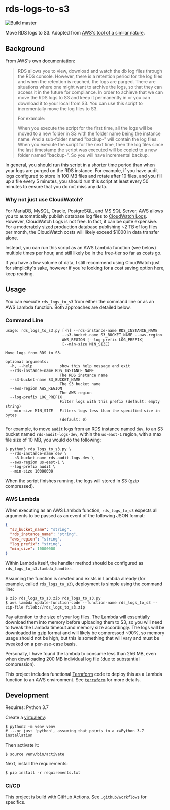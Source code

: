 # rds-logs-to-s3

![Build master](https://github.com/ccampo133/rds-logs-to-s3/workflows/Build%20master/badge.svg)

Move RDS logs to S3. Adopted from [AWS's tool of a similar nature](https://github.com/awslabs/rds-support-tools/tree/master/database-logs/move-rds_logs_to_s3).

## Background

From AWS's own documentation:

> RDS allows you to view, download and watch the db log files through the RDS console. However, there is a retention 
> period for the log files and when the retention is reached, the logs are purged. There are situations where one might 
> want to archive the logs, so that they can access it in the future for compliance. In order to achieve that we can 
> move the RDS logs to S3 and keep it permanently in or you can download it to your local from S3. You can use this 
> script to incrementally move the log files to S3. 
>
> For example: 
>
> When you execute the script for the first time, all the logs will be moved to a new folder in S3 with the folder name
> being the instance name. And a sub-folder named "backup-<timestamp>" will contain the log files. When you execute the 
> script for the next time, then the log files since the last timestamp the script was executed will be copied to a new 
> folder named "backup-<new timestamp>". So you will have incremental backup.

In general, you should run this script in a shorter time period than when your logs are purged on the RDS instance. For
example, if you have audit logs configured to store in 100 MB files and rotate after 10 files, and you fill up a file
every 5 minutes, you should run this script at least every 50 minutes to ensure that you do not miss any data.

### Why not just use CloudWatch?

For MariaDB, MySQL, Oracle, PostgreSQL, and MS SQL Server, AWS allows you to automatically publish database log files to
[CloudWatch Logs](https://docs.aws.amazon.com/AmazonRDS/latest/UserGuide/USER_LogAccess.html). However, CloudWatch Logs
is not free. In fact, it can be quite expensive. For a moderately sized production database publishing ~2 TB of log
files per month, the CloudWatch costs will likely exceed $1000 in data transfer alone. 

Instead, you can run this script as an AWS Lambda function (see below) multiple times per hour, and still likely be in 
the free-tier so far as costs go.

If you have a low volume of data, I still recommend using CloudWatch just for simplicity's sake, however if you're
looking for a cost saving option here, keep reading.

## Usage

You can execute `rds_logs_to_s3` from either the command line or as an AWS Lambda function. Both approaches are detailed
below.

### Command Line

```
usage: rds_logs_to_s3.py [-h] --rds-instance-name RDS_INSTANCE_NAME
                         --s3-bucket-name S3_BUCKET_NAME --aws-region
                         AWS_REGION [--log-prefix LOG_PREFIX]
                         [--min-size MIN_SIZE]

Move logs from RDS to S3.

optional arguments:
  -h, --help            show this help message and exit
  --rds-instance-name RDS_INSTANCE_NAME
                        The RDS instance name
  --s3-bucket-name S3_BUCKET_NAME
                        The S3 bucket name
  --aws-region AWS_REGION
                        The AWS region
  --log-prefix LOG_PREFIX
                        Filter logs with this prefix (default: empty string)
  --min-size MIN_SIZE   Filters logs less than the specified size in bytes
                        (default: 0)
```

For example, to move `audit` logs from an RDS instance named `dev`, to an S3 bucket named `rds-audit-logs-dev`,
within the `us-east-1` region, with a max file size of 10 MB, you would do the following:

```
$ python3 rds_logs_to_s3.py \
  --rds-instance-name dev \
  --s3-bucket-name rds-audit-logs-dev \
  --aws-region us-east-1 \
  --log-prefix audit \
  --min-size 10000000
```

When the script finishes running, the logs will stored in S3 (gzip compressed).

### AWS Lambda

When executing as an AWS Lambda function, `rds_logs_to_s3` expects all arguments to be passed as an event of the 
following JSON format:

```json
{
  "s3_bucket_name": "string",
  "rds_instance_name": "string",
  "aws_region": "string",
  "log_prefix": "string",
  "min_size": 10000000
}
```

Within Lambda itself, the handler method should be configured as `rds_logs_to_s3.lambda_handler`.

Assuming the function is created and exists in Lambda already (for example, called `rds_logs_to_s3`), deployment is 
simple using the command line:

```
$ zip rds_logs_to_s3.zip rds_logs_to_s3.py
$ aws lambda update-function-code --function-name rds_logs_to_s3 --zip-file fileb://rds_logs_to_s3.zip
```

Pay attention to the size of your log files. The Lambda will essentially download them into memory before uploading them
to S3, so you will need to tweak the Lambda timeout and memory size accordingly. The logs will be downloaded in gzip 
format and will likely be compressed ~90%, so memory usage should not be high, but this is something that will vary and
must be tweaked on a per-use-case basis. 

Personally, I have found the lambda to consume less than 256 MB, even when downloading 200 MB individual log file (due 
to substantial compression).

This project includes functional [Terraform](https://www.terraform.io/) code to deploy this as a Lambda function to an 
AWS environment. See [`terraform`](terraform) for more details. 

## Development

Requires: Python 3.7

Create a [virtualenv](https://docs.python.org/3/library/venv.html):
                    
    $ python3 -m venv venv  
    # ...or just 'python', assuming that points to a >=Python 3.7 installation

Then activate it:

    $ source venv/bin/activate

Next, install the requirements:
    
    $ pip install -r requirements.txt

### CI/CD

This project is build with GitHub Actions. See [`.github/workflows`](.github/workflows) for specifics. 
